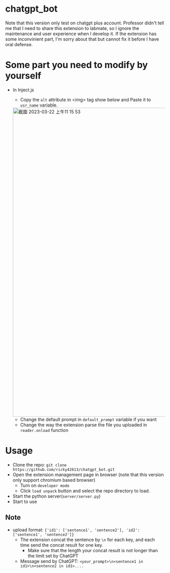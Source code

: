 # chatgpt_bot
Note that this version only test on chatgpt plus account.
Professor didn't tell me that I need to share this extension to labmate, so I ignore the maintenance and user experience when I develop it. If the extension has some inconvinient part, I'm sorry about that but cannot fix it before I have oral defense.
# Some part you need to modify by yourself
* In Inject.js
  * Copy the `alt` attribute in \<img\> tag show below and Paste it to `usr_name` variable.
  <img width="974" alt="截圖 2023-03-22 上午11 15 53" src="https://user-images.githubusercontent.com/49410953/226795300-99df7196-1e24-41fa-8c6a-7d9b27e509ee.png">
  
  * Change the default prompt in `default_prompt` variable if you want
  * Change the way the extension parse the file you uploaded in `reader.onload` function
  
# Usage
* Clone the repo: `git clone https://github.com/ricky42613/chatgpt_bot.git`
* Open the extension management page in browser (note that this version only support chromium based browser)
  * Turn on `developer mode`
  * Click `load unpack` button and select the repo directory to load.
* Start the python server(`server/server.py`)
* Start to use
## Note
* upload format:
`{'id1': ['sentence1', 'sentence2'], 'id2': ['sentence1', 'sentence2']}`
  * The extension concat the sentence by `\n` for each key, and each time send the concat result for one key.
    * Make sure that the length your concat result is not longer than the limit set by ChatGPT
  * Message send by ChatGPT: `<your_prompt>\n<sentence1 in id1>\n<sentence2 in id1>....`
